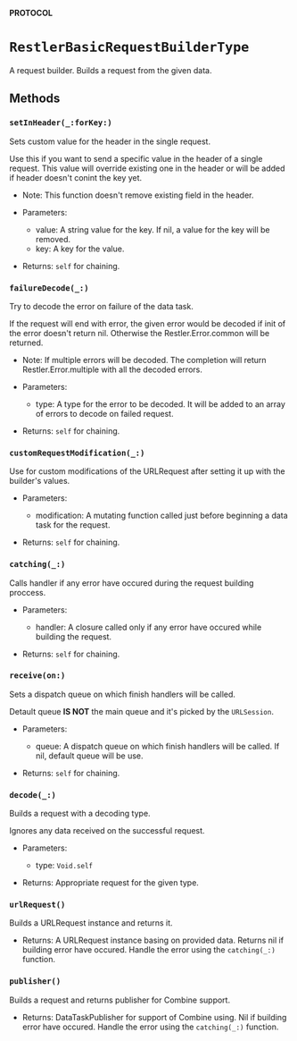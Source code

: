 **PROTOCOL**

# `RestlerBasicRequestBuilderType`

A request builder. Builds a request from the given data.

## Methods
### `setInHeader(_:forKey:)`

Sets custom value for the header in the single request.

Use this if you want to send a specific value in the header of a single request.
This value will override existing one in the header or will be added if header doesn't conint the key yet.

- Note:
  This function doesn't remove existing field in the header.

- Parameters:
  - value: A string value for the key. If nil, a value for the key will be removed.
  - key: A key for the value.

- Returns: `self` for chaining.

### `failureDecode(_:)`

Try to decode the error on failure of the data task.

If the request will end with error, the given error would be decoded if init of the error doesn't return nil.
Otherwise the Restler.Error.common will be returned.

- Note:
  If multiple errors will be decoded. The completion will return Restler.Error.multiple with all the decoded errors.

- Parameters:
  - type: A type for the error to be decoded. It will be added to an array of errors to decode on failed request.

- Returns: `self` for chaining.

### `customRequestModification(_:)`

Use for custom modifications of the URLRequest after setting it up with the builder's values.

- Parameters:
  - modification: A mutating function called just before beginning a data task for the request.

- Returns: `self` for chaining.

### `catching(_:)`

Calls handler if any error have occured during the request building proccess.

- Parameters:
  - handler: A closure called only if any error have occured while building the request.

- Returns: `self` for chaining.

### `receive(on:)`

Sets a dispatch queue on which finish handlers will be called.

Detault queue **IS NOT** the main queue and it's picked by the `URLSession`.

- Parameters:
  - queue: A dispatch queue on which finish handlers will be called. If nil, default queue will be use.

- Returns: `self` for chaining.

### `decode(_:)`

Builds a request with a decoding type.

Ignores any data received on the successful request.

- Parameters:
  - type: `Void.self`

- Returns: Appropriate request for the given type.

### `urlRequest()`

Builds a URLRequest instance and returns it.

- Returns: A URLRequest instance basing on provided data.
Returns nil if building error have occured. Handle the error using the `catching(_:)` function.

### `publisher()`

Builds a request and returns publisher for Combine support.

- Returns: DataTaskPublisher for support of Combine using.
Nil if building error have occured. Handle the error using the `catching(_:)` function.
